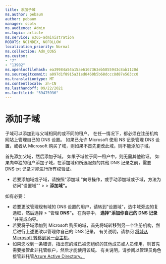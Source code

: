 ```yaml
---
title: 添加子域
ms.author: pebaum
author: pebaum
manager: scotv
ms.audience: Admin
ms.topic: article
ms.service: o365-administration
ROBOTS: NOINDEX, NOFOLLOW
localization_priority: Normal
ms.collection: Adm_O365
ms.custom:
- "7"
- "13902"
ms.openlocfilehash: ea39984a54a15ae6167363eb5855943c8ab1120d
ms.sourcegitcommit: a097d1f8915a31ed8460b5b68dccc8d87e563cc0
ms.translationtype: MT
ms.contentlocale: zh-CN
ms.lasthandoff: 09/22/2021
ms.locfileid: "59475936"
---
```

# <a name="adding-a-sub-domain"></a>添加子域

子域可以添加到与父域相同的或不同的租户。 在任一情况下，都必须在注册机构网站上管理自己的 DNS 设置。 如果已允许 Microsoft 使用 NS 记录管理 DNS 设置，或者从 Microsoft 购买了域，则如果不首先更改此域，则不能添加子域。

首先添加父域，然后添加子域。 如果子域位于同一租户中，则无需其他验证。 如果向单独的租户添加子域，在添加域和所选服务的其他 DNS 记录之前，需要 DNS txt 记录才能进行所有权验证。

- 若要添加域或子域，请按照"添加域 [](https://admin.microsoft.com/Adminportal#/Domains/Wizard)"向导操作，或手动添加域或子域，方法为访问"设置域""  >    >  **添加域"。**

如有必要：

- 若要更改管理现有域的 DNS 设置的用户，请转到"设置域"，选中域旁边的复选框，然后选择  >  [](https://admin.microsoft.com/Adminportal/Home#/Domains)"管理 **DNS"。** 在向导中， **选择"添加你自己的 DNS 记录** "并完成向导。
- 若要将子域添加到 Microsoft 购买的域，首先将域转移到另一个注册机构，然后进行上述更改以管理你自己的 DNS 记录。 有关说明，请参阅 [将域从 Microsoft 转移到另一台主机](https://docs.microsoft.com/microsoft-365/admin/get-help-with-domains/transfer-a-domain-from-microsoft-to-another-host)。
- 如果您收到一条错误，指出您的域已被您组织的其他成员或人员使用，则首先需要接管此非托管帐户，然后才能使用该域。 有关说明，请参阅以管理员角色接管非托管[Azure Active Directory。](https://docs.microsoft.com/azure/active-directory/enterprise-users/domains-admin-takeover)
